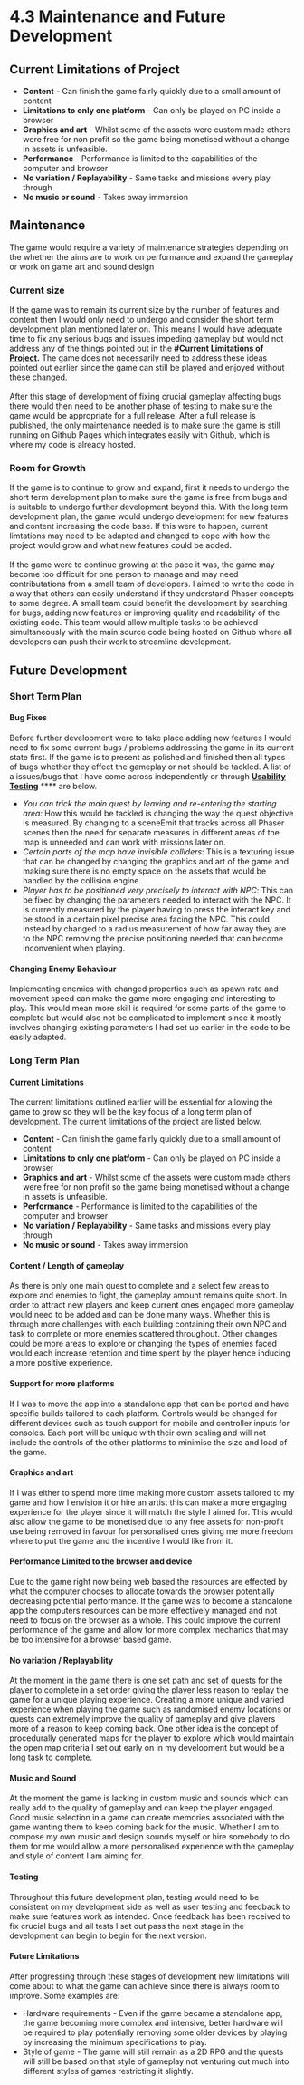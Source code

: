 # 4.3 Maintenance and Future Development

## Current Limitations of Project

* **Content** - Can finish the game fairly quickly due to a small amount of content
* **Limitations to only one platform** - Can only be played on PC inside a browser
* **Graphics and art** - Whilst some of the assets were custom made others were free for non profit so the game being monetised without a change in assets is unfeasible.
* **Performance** - Performance is limited to the capabilities of the computer and browser
* **No variation** **/ Replayability** - Same tasks and missions every play through
* **No music or sound** - Takes away immersion&#x20;

## Maintenance

The game would require a variety of maintenance strategies depending on the whether the aims are to work on performance and expand the gameplay or work on game art and sound design

### Current size

If the game was to remain its current size by the number of features and content then I would only need to undergo and consider the short term development plan mentioned later on. This means I would have adequate time to fix any serious bugs and issues impeding gameplay but would not address any of the things pointed out in the [**#Current Limitations of Project**](4.3-maintenance-and-future-development.md#current-limitations-of-project)**.** The game does not necessarily need to address these ideas pointed out earlier since the game can still be played and enjoyed without these changed.\
\
After this stage of development of fixing crucial gameplay affecting bugs there would then need to be another phase of testing to make sure the game would be appropriate for a full release. After a full release is published, the only maintenance needed is to make sure the game is still running on Github Pages which integrates easily with Github, which is where my code is already hosted.

### Room for Growth

If the game is to continue to grow and expand, first it needs to undergo the short term development plan to make sure the game is free from bugs and is suitable to undergo further development beyond this. With the long term development plan, the game would undergo development for new features and content increasing the code base. If this were to happen, current limtations may need to be adapted and changed to cope with how the project would grow and what new features could be added.\
\
If the game were to continue growing at the pace it was, the game may become too difficult for one person to manage and may need contributations from a small team of developers. I aimed to write the code in a way that others can easily understand if they understand Phaser concepts to some degree. A small team could benefit the development by searching for bugs, adding new features or improving quality and readability of the existing code.  This team would allow multiple tasks to be achieved simultaneously with the main source code being hosted on Github where all developers can push their work to streamline development.&#x20;

## Future Development

### Short Term Plan

#### Bug Fixes

Before further development were to take place adding new features I would need to fix some current bugs / problems addressing the game in its current state first. If the game is to present as polished and finished then all types of bugs whether they effect the gameplay or not should be tackled. A list of a issues/bugs that I have come across independently or through [**Usability Testing**](../3-testing/3.2-usability-testing.md) **** are below.

* _You can trick the main quest by leaving and re-entering the starting area:_ How this would be tackled is changing the way the quest objective is measured. By changing to a sceneEmit that tracks across all Phaser scenes then the need for separate measures in different areas of the map is unneeded and can work with missions later on.
* _Certain parts of the map have invisible colliders_: This is a texturing issue that can be changed by changing the graphics and art of the game and making sure there is no empty space on the assets that would be handled by the collision engine.
* _Player has to be positioned very precisely to interact with NPC_:  This can be fixed by changing the parameters needed to interact with the NPC. It is currently measured by the player having to press the interact key and be stood in a certain pixel precise area facing the NPC. This could instead by changed to a radius measurement of how far away they are to the NPC removing the precise positioning needed that can become inconvenient when playing.

#### Changing Enemy Behaviour

Implementing enemies with changed properties such as spawn rate and movement speed can make the game more engaging and interesting to play. This would mean more skill is required for some parts of the game to complete but would also not be complicated to implement since it mostly involves changing existing parameters I had set up earlier in the code to be easily adapted.

### Long Term Plan

#### Current Limitations&#x20;

The current limitations outlined earlier will be essential for allowing the game to grow so they will be the key focus of a long term plan of development.  The current limitations of the project are listed below.

* **Content** - Can finish the game fairly quickly due to a small amount of content
* **Limitations to only one platform** - Can only be played on PC inside a browser
* **Graphics and art** - Whilst some of the assets were custom made others were free for non profit so the game being monetised without a change in assets is unfeasible.
* **Performance** - Performance is limited to the capabilities of the computer and browser
* **No variation** **/ Replayability** - Same tasks and missions every play through
* **No music or sound** - Takes away immersion

#### Content / Length of gameplay

As there is only one main quest to complete and a select few areas to explore and enemies to fight, the gameplay amount remains quite short. In order to attract new players and keep current ones engaged more gameplay would need to be added and can be done many ways. Whether this is through more challenges with each building containing their own NPC and task to complete or more enemies scattered throughout. Other changes could be more areas to explore or changing the types of enemies faced would each increase retention and time spent by the player hence inducing a more positive experience.

#### Support for more platforms

If I was to move the app into a standalone app that can be ported and have specific builds tailored to each platform. Controls would be changed for different devices such as touch support for mobile and controller inputs for consoles. Each port will be unique with their own scaling and will not include the controls of the other platforms to minimise the size and load of the game.

#### Graphics and art

If I was either to spend more time making more custom assets tailored to my game and how I envision it or hire an artist this can make a more engaging experience for the player since it will match the style I aimed for. This would also allow the game to be monetised due to any free assets for non-profit use being removed in favour for personalised ones giving me more freedom where to put the game and the incentive I would like from it.

#### Performance Limited to the browser and device

Due to the game right now being web based the resources are effected by what the computer chooses to allocate towards the browser potentially decreasing potential performance. If the game was to become a standalone app the computers resources can be more effectively managed and not need to focus on the browser as a whole. This could improve the current performance of the game and allow for more complex mechanics that may be too intensive for a browser based game.

#### No variation / Replayability&#x20;

At the moment in the game there is one set path and set of quests for the player to complete in a set order giving the player less reason to replay the game for a unique playing experience. Creating a more unique and varied experience when playing the game such as randomised enemy locations or quests can extremely improve the quality of gameplay and give players more of a reason to keep coming back. One other idea is the concept of procedurally generated maps for the player to explore which would maintain the open map criteria I set out early on in my development but would be a long task to complete.

#### Music and Sound

At the moment the game is lacking in custom music and sounds which can really add to the quality of gameplay and can keep the player engaged. Good music selection in a game can create memories associated with the game wanting them to keep coming back for the music. Whether I am to compose my own music and design sounds myself or hire somebody to do them for me would allow a more personalised experience with the gameplay and style of content I am aiming for.

#### Testing

Throughout this future development plan, testing would need to be consistent on my development side as well as user testing and feedback to make sure features work as intended. Once feedback has been received to fix crucial bugs and all tests I set out pass the next stage in the development can begin to begin for the next version.

#### Future Limitations

After progressing through these stages of development new limitations will come about to what the game can achieve since there is always room to improve. Some examples are:

* Hardware requirements - Even if the game became a standalone app, the game becoming more complex and intensive, better hardware will be required to play potentially removing some older devices by playing by increasing the minimum specifications to play.
* Style of game - The game will still remain as a 2D RPG and the quests will still be based on that style of gameplay not venturing out much into different styles of games restricting it slightly.&#x20;
